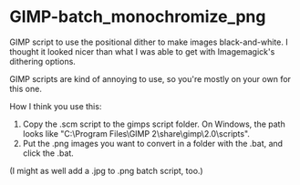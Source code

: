 # GIMP-batch_monochromize_png
GIMP script to use the positional dither to make images black-and-white. I thought it looked nicer than what I was able to get with Imagemagick's dithering options.

GIMP scripts are kind of annoying to use, so you're mostly on your own for this one.

How I think you use this:  
1. Copy the .scm script to the gimps script folder. On Windows, the path looks like "C:\Program Files\GIMP 2\share\gimp\2.0\scripts".  
2. Put the .png images you want to convert in a folder with the .bat, and click the .bat.

(I might as well add a .jpg to .png batch script, too.)
